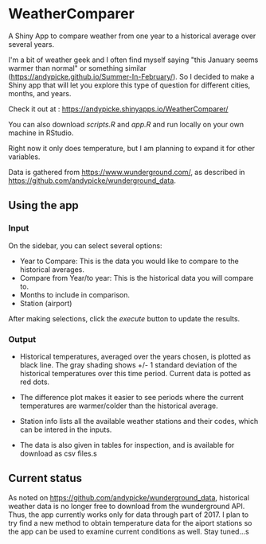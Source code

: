 # WeatherComparer

A Shiny App to compare weather from one year to a historical average over several years.

I'm a bit of weather geek and I often find myself saying "this January seems warmer than normal" or something similar (<https://andypicke.github.io/Summer-In-February/>). So I decided to make a Shiny app that will let you explore this type of question for different cities, months, and years.

Check it out at : <https://andypicke.shinyapps.io/WeatherComparer/>

You can also download *scripts.R* and *app.R* and run locally on your own machine in RStudio.

Right now it only does temperature, but I am planning to expand it for other variables.

Data is gathered from <https://www.wunderground.com/>, as described in <https://github.com/andypicke/wunderground_data>.

## Using the app

### Input
On the sidebar, you can select several options:
* Year to Compare: This is the data you would like to compare to the historical averages.
* Compare from Year/to year: This is the historical data you will compare to.
* Months to include in comparison.
* Station (airport)

After making selections, click the *execute* button to update the results.

### Output
* Historical temperatures, averaged over the years chosen, is plotted as black line. The gray shading shows +/- 1 standard deviation of the historical temperatures over this time period. Current data is potted as red dots.

* The difference plot makes it easier to see periods where the current temperatures are warmer/colder than the historical average.

* Station info lists all the available weather stations and their codes, which can be intered in the inputs.

* The data is also given in tables for inspection, and is available for download as csv files.s


## Current status

As noted on <https://github.com/andypicke/wunderground_data>, historical weather data is no longer free to download from the wunderground API. Thus, the app currently works only for data through part of 2017. I plan to try find a new method to obtain temperature data for the aiport stations so the app can be used to examine current conditions as well. Stay tuned...s
